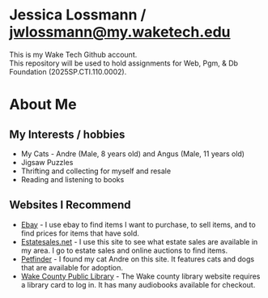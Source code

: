 # Jessica Lossmann / jwlossmann@my.waketech.edu   
This is my Wake Tech Github account.  
This repository will be used to hold assignments for Web, Pgm, & Db Foundation (2025SP.CTI.110.0002).

# About Me
## My Interests / hobbies
* My Cats - Andre (Male, 8 years old) and Angus (Male, 11 years old)
* Jigsaw Puzzles
* Thrifting and collecting for myself and resale 
* Reading and listening to books

## Websites I Recommend 
* [Ebay](https://www.ebay.com/) - I use ebay to find items I want to purchase, to sell items, and to find prices for items that have sold.
* [Estatesales.net](https://www.estatesales.net) - I use this site to see what estate sales are available in my area.  I go to estate sales and online auctions to find items.  
* [Petfinder](https://www.petfinder.com/) - I found my cat Andre on this site.  It features cats and dogs that are available for adoption.  
* [Wake County Public Library](https://wakegov.overdrive.com/) - The Wake county library website requires a library card to log in.  It has many audiobooks available for checkout.  
